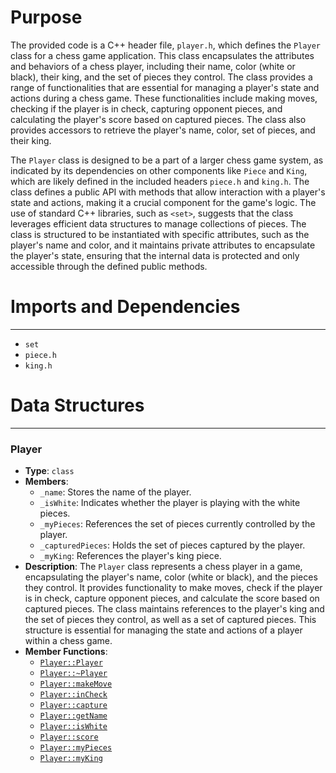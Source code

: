 # Purpose
The provided code is a C++ header file, `player.h`, which defines the `Player` class for a chess game application. This class encapsulates the attributes and behaviors of a chess player, including their name, color (white or black), their king, and the set of pieces they control. The class provides a range of functionalities that are essential for managing a player's state and actions during a chess game. These functionalities include making moves, checking if the player is in check, capturing opponent pieces, and calculating the player's score based on captured pieces. The class also provides accessors to retrieve the player's name, color, set of pieces, and their king.

The `Player` class is designed to be a part of a larger chess game system, as indicated by its dependencies on other components like `Piece` and `King`, which are likely defined in the included headers `piece.h` and `king.h`. The class defines a public API with methods that allow interaction with a player's state and actions, making it a crucial component for the game's logic. The use of standard C++ libraries, such as `<set>`, suggests that the class leverages efficient data structures to manage collections of pieces. The class is structured to be instantiated with specific attributes, such as the player's name and color, and it maintains private attributes to encapsulate the player's state, ensuring that the internal data is protected and only accessible through the defined public methods.
# Imports and Dependencies

---
- `set`
- `piece.h`
- `king.h`


# Data Structures

---
### Player<!-- {{#data_structure:Player}} -->
- **Type**: `class`
- **Members**:
    - `_name`: Stores the name of the player.
    - `_isWhite`: Indicates whether the player is playing with the white pieces.
    - `_myPieces`: References the set of pieces currently controlled by the player.
    - `_capturedPieces`: Holds the set of pieces captured by the player.
    - `_myKing`: References the player's king piece.
- **Description**: The `Player` class represents a chess player in a game, encapsulating the player's name, color (white or black), and the pieces they control. It provides functionality to make moves, check if the player is in check, capture opponent pieces, and calculate the score based on captured pieces. The class maintains references to the player's king and the set of pieces they control, as well as a set of captured pieces. This structure is essential for managing the state and actions of a player within a chess game.
- **Member Functions**:
    - [`Player::Player`](player.cpp.driver.md#PlayerPlayer)
    - [`Player::~Player`](player.cpp.driver.md#PlayerPlayer)
    - [`Player::makeMove`](player.cpp.driver.md#PlayermakeMove)
    - [`Player::inCheck`](player.cpp.driver.md#PlayerinCheck)
    - [`Player::capture`](player.cpp.driver.md#Playercapture)
    - [`Player::getName`](player.cpp.driver.md#PlayergetName)
    - [`Player::isWhite`](player.cpp.driver.md#PlayerisWhite)
    - [`Player::score`](player.cpp.driver.md#Playerscore)
    - [`Player::myPieces`](player.cpp.driver.md#PlayermyPieces)
    - [`Player::myKing`](player.cpp.driver.md#PlayermyKing)


